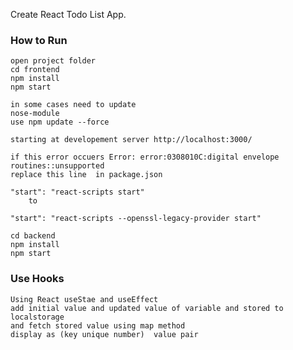 

Create React Todo List App.


### How to Run 

    open project folder
    cd frontend
    npm install
    npm start

    in some cases need to update
    nose-module
    use npm update --force

    starting at developement server http://localhost:3000/

    if this error occuers Error: error:0308010C:digital envelope routines::unsupported
    replace this line  in package.json
    
    "start": "react-scripts start"
        to

    "start": "react-scripts --openssl-legacy-provider start"

    cd backend 
    npm install
    npm start
    
    

### Use Hooks
 
    Using React useStae and useEffect
    add initial value and updated value of variable and stored to localstorage
    and fetch stored value using map method
    display as (key unique number)  value pair
        
